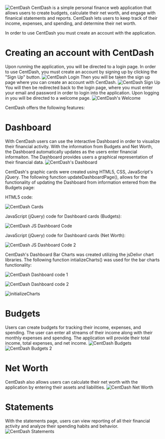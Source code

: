 ![CentDash](https://github.com/Warrenn205/CentDash/assets/122620756/305d649d-3f4f-4c37-a987-9a01fe57a312)
CentDash is a simple personal finance web application that allows users to create budgets, calculate their net worth, and engage with finanical statements and reports. CentDash lets users to keep track of their income, expenses, and spending, and determine their net worth. 

In order to use CentDash you must create an account with the application.

# Creating an account with CentDash
Upon running the application, you will be directed to a login page. In order to use CentDash, you must create an account by signing up by clicking the "Sign Up" button.
![CentDash Login](https://github.com/Warrenn205/CentDash/assets/122620756/3f1b2ad4-a84b-4365-aaa2-d2f58df364b1)
Then you will be taken the sign up page where you can create an account with CentDash.
![CentDash Sign Up](https://github.com/Warrenn205/CentDash/assets/122620756/5a1acb74-43d8-45a8-b093-b1a1594f9aed)
You will then be redirected back to the login page, where you must enter your email and password in order to login into the application. Upon logging in you will be directed to a welcome page.
![CentDash's Welcome](https://github.com/Warrenn205/CentDash/assets/122620756/934557d7-1f1b-4172-ae17-665407bc0904)

CentDash offers the following features:
# Dashboard
With CentDash users can use the interactive Dashboard in order to visualize their financial activity. With the information from Budgets and Net Worth, the Dashboard automatically updates as the users enter financial informaiton. The Dashboard provides users a graphical representation of their financial data.
![CentDash's Dashboard ](https://github.com/Warrenn205/CentDash/assets/122620756/a1bb4e6a-f91b-4699-b870-9185b82705c7)

CentDash's graphic cards were created using HTML5, CSS, JavaScript's jQuery. The following function updateDashboardPage(), allows for the functionality of updating the Dashboard from information entered from the Budgets
page:

HTML5 code:

![CentDash Cards](https://github.com/Warrenn205/CentDash/assets/122620756/96507228-dfdd-4885-8c40-477ecceff1de)

JavaScript (jQuery) code for Dashboard cards (Budgets):


![CentDash JS Dashboard Code](https://github.com/Warrenn205/CentDash/assets/122620756/aea1fd68-499a-479d-a56c-c4fa9a13b598)

JavaScript (jQuery) code for Dashboard cards (Net Worth):


![CentDash JS Dashboard Code 2](https://github.com/Warrenn205/CentDash/assets/122620756/19ec331c-6a1b-4880-afaa-99c13fecf01b)

CentDash's Dashboard Bar Charts was created utilizing the jsDelivr chart libraries. The following function intializeCharts() was used for the bar charts functionality:

![CentDash Dashboard code 1](https://github.com/Warrenn205/CentDash/assets/122620756/e367614b-fccb-4b21-a3d1-2b4e105229e9)

![CentDash Dashboard code 2](https://github.com/Warrenn205/CentDash/assets/122620756/ab514152-0405-4b9d-95bd-e1b7bd40e55b)

![initializeCharts](https://github.com/Warrenn205/CentDash/assets/122620756/f8062682-54a3-4e4a-80ac-138e43bb8a9c)

# Budgets
Users can create budgets for tracking their income, expenses, and spending. The user can enter all streams of their income along with their monthly expenses and spending. The application will provide their total income, total expenses, and net income.
![CentDash Budgets](https://github.com/Warrenn205/CentDash/assets/122620756/cdf47b0a-dafd-423b-aa0b-9d63cf9a8c03)
![CentDash Budgets 2](https://github.com/Warrenn205/CentDash/assets/122620756/316fe535-d423-427c-99b5-4e2d47db4cfe)

# Net Worth
CentDash also allows users can calculate their net worth with the application by entering their assets and liabilities.
![CentDash Net Worth](https://github.com/Warrenn205/CentDash/assets/122620756/866e9cfe-7741-4c7a-b831-f1e4167bd714)

# Statements
With the statements page, users can view reporting of all their financial activity and analyze their spending habits and behavior.
![CentDash Statements](https://github.com/Warrenn205/CentDash/assets/122620756/403d96a9-67a8-4545-82ff-3cf055dcbd40)
